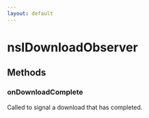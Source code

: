 ```yaml
---
layout: default
---
```


# nsIDownloadObserver #

## Methods ##

### onDownloadComplete ###

Called to signal a download that has completed.

